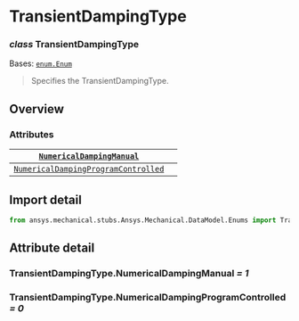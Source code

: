 # TransientDampingType

### *class* TransientDampingType

Bases: [`enum.Enum`](https://docs.python.org/3/library/enum.html#enum.Enum)

> Specifies the TransientDampingType.

> <!-- !! processed by numpydoc !! -->

## Overview

### Attributes

| [`NumericalDampingManual`](#TransientDampingType.NumericalDampingManual)                       |    |
|------------------------------------------------------------------------------------------------|----|
| [`NumericalDampingProgramControlled`](#TransientDampingType.NumericalDampingProgramControlled) |    |

## Import detail

```python
from ansys.mechanical.stubs.Ansys.Mechanical.DataModel.Enums import TransientDampingType
```

## Attribute detail

### TransientDampingType.NumericalDampingManual *= 1*

### TransientDampingType.NumericalDampingProgramControlled *= 0*
